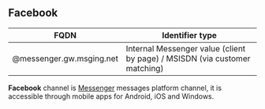 ## Facebook
| FQDN                     | Identifier type                                            | 
|--------------------------|---------------------------------------------------------------|
| @messenger.gw.msging.net | Internal Messenger value (client by page) / MSISDN (via customer matching) |

**Facebook** channel is [Messenger](https://www.messenger.com/) messages platform channel, it is accessible through mobile apps for Android, iOS and Windows.
